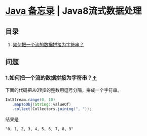# [Java 备忘录](README.md) | Java8流式数据处理
## 目录
  1. [如何把一个流的数据拼接为字符串？](#join-stream)

## 问题
### 1.如何把一个流的数据拼接为字符串？<a name="join-stream"></a>[↑](#top)
下面的代码把从0到9的整数用逗号分隔，拼成一个字符串。
```java
IntStream.range(0, 10)
   .mapToObj(String::valueOf)
   .collect(Collectors.joining(", "));
```
结果是
```
"0, 1, 2, 3, 4, 5, 6, 7, 8, 9"
```
